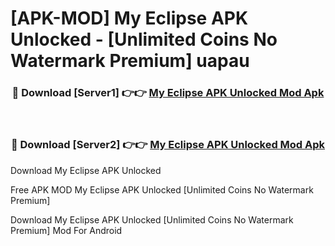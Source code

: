 # [APK-MOD] My Eclipse APK Unlocked - [Unlimited Coins No Watermark Premium] uapau



<div align="center">
<h3>🔴 Download [Server1] 👉👉 <a href="https://momento.my/?title=My_Eclipse_APK_Unlocked">My Eclipse APK Unlocked Mod Apk</a></h3><br>

<h3>🔴 Download [Server2] 👉👉 <a href="https://momento.my/?title=My_Eclipse_APK_Unlocked">My Eclipse APK Unlocked Mod Apk</a></h3>
</div>



Download My Eclipse APK Unlocked 

Free APK MOD My Eclipse APK Unlocked [Unlimited Coins No Watermark Premium]

Download My Eclipse APK Unlocked [Unlimited Coins No Watermark Premium] Mod For Android
